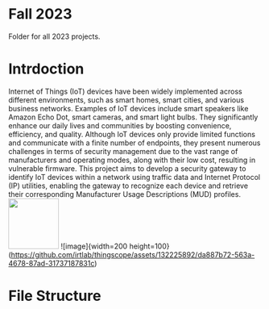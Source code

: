 # Fall 2023

Folder for all 2023 projects.

# Intrdoction
Internet of Things (IoT) devices have been widely implemented across different environments,
such as smart homes, smart cities, and various business networks. Examples of IoT devices include
smart speakers like Amazon Echo Dot, smart cameras, and smart light bulbs. They significantly
enhance our daily lives and communities by boosting convenience, efficiency, and quality.
Although IoT devices only provide limited functions and communicate with a finite number of
endpoints, they present numerous challenges in terms of security management due to the vast
range of manufacturers and operating modes, along with their low cost, resulting in vulnerable
firmware. This project aims to develop a security gateway to identify IoT devices within a network
using traffic data and Internet Protocol (IP) utilities, enabling the gateway to recognize each device
and retrieve their corresponding Manufacturer Usage Descriptions (MUD) profiles.
<img src="[https://img-blog.csdnimg.cn/2020102116384135.png](https://github.com/irtlab/thingscope/assets/132225892/da887b72-563a-4678-87ad-31737187831)" width="100px">
![image]{width=200 height=100}(https://github.com/irtlab/thingscope/assets/132225892/da887b72-563a-4678-87ad-31737187831c)

# File Structure
